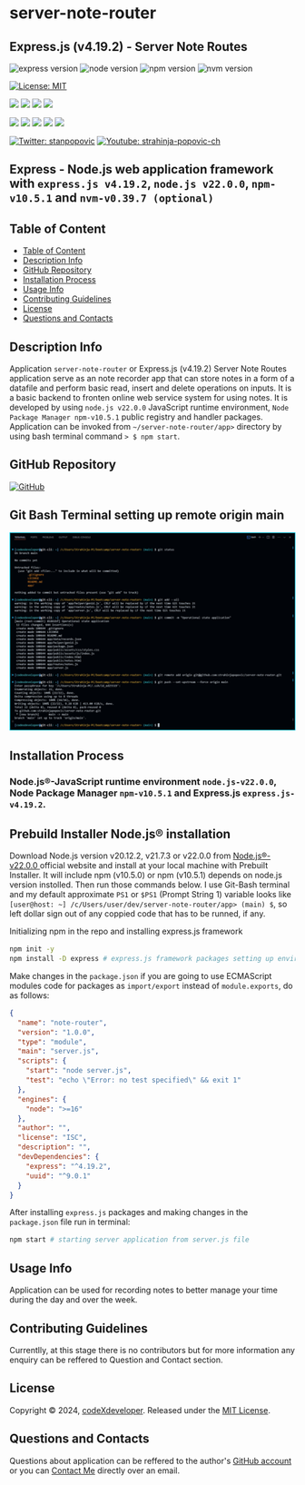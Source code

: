 
# server-note-router

## Express.js (v4.19.2) - Server Note Routes 
![express version](https://img.shields.io/npm/v/express?style=flat&logo=express&label=express.js&color=red) ![node version](https://img.shields.io/npm/v/node?style=flat&logo=nodedotjs&label=node&labelColor=white&color=red) ![npm version](https://img.shields.io/badge/version-v10.5.1-npm.svg?style=flat&logo=npm&label=npm&labelColor=yellow&color=red) ![nvm version](https://img.shields.io/badge/version-v0.39.7-nvm.svg?style=flat&logo=npm&label=nvm&labelColor=orange&color=red)

[![License: MIT](https://img.shields.io/badge/License-MIT-aqua.svg?style=for-the-badge)](https://opensource.org/licenses/MIT) 

<p align="left">
    <img src="https://img.shields.io/github/languages/top/strahinjapopovic/node-gen-readme?style=flat&color=blue" />
    <img src="https://img.shields.io/github/repo-size/strahinjapopovic/node-gen-readme?style=flat&color=blue" />
    <img src="https://img.shields.io/github/issues/strahinjapopovic/node-gen-readme?style=flat&color=blue" />
    <img src="https://img.shields.io/github/last-commit/strahinjapopovic/node-gen-readme?style=flat&color=blue" >
    
<p align="left">
    <a href="https://gist.github.com/Julien-Marcou/156b19aea4704e1d2f48adafc6e2acbf"><img src="https://img.shields.io/badge/es2023-javascript-blue?logo=javascript" /></a>
    <a href="https://nodejs.org/en"><img src="https://img.shields.io/badge/v22-node-blue?logo=nodedotjs" /></a>
    <a href="https://docs.npmjs.com/about-npm#getting-started"><img src="https://img.shields.io/badge/v10-npm-blue?logo=npm" /></a>
    <a href="https://www.npmjs.com/package/json5"><img src="https://img.shields.io/badge/v2-json5-blue?logo=npm" /></a>
    <a href="https://expressjs.com/"><img src="https://img.shields.io/badge/v4-express.js-blue?logo=npm" /></a>
</p>

<p align="left">
    <a href="https://twitter.com/stanpopovic"><img alt="Twitter: stanpopovic" src="https://img.shields.io/twitter/follow/stanpopovic.svg?style=social" target="_blank" /></a>
    <a href="https://www.youtube.com/@strahinja-popovic-ch"><img alt="Youtube: strahinja-popovic-ch" src="https://img.shields.io/badge/YouTube-red?&logo=youtube&style=social" target="_blank" /></a>
</p>

## Express - Node.js web application framework with `express.js v4.19.2`, `node.js v22.0.0`, `npm-v10.5.1` and `nvm-v0.39.7 (optional)`

<a id="table-of-content"></a>
## Table of Content

- [Table of Content](#table-of-content)
- [Description Info](#description-info)
- [GitHub Repository](#github-repository)
- [Installation Process](#installation-process)
- [Usage Info](#usage-info)
- [Contributing Guidelines](#contributing-guidelines)
- [License](#license)
- [Questions and Contacts](#questions-and-contacts)

<a id="description-info"></a>
## Description Info

Application `server-note-router` or Express.js (v4.19.2) Server Note Routes application serve as an note recorder app that can store notes in a form of a datafile and perform basic read, insert and delete operations on inputs. It is a basic backend to fronten online web service system for using notes. It is developed by using `node.js v22.0.0` JavaScript runtime environment, `Node Package Manager npm-v10.5.1` public registry and handler packages. Application can be invoked from `~/server-note-router/app>` directory by using bash terminal command `> $ npm start`.

<a id="github-repository"></a>
## GitHub Repository 
[![GitHub](https://img.shields.io/badge/logo-GitHub-white?logo=github&logoColor=black&style=flat&label=server-note-router&labelColor=white&color=red)](https://github.com/strahinjapopovic/server-note-router)

## Git Bash Terminal setting up remote origin main
[<img src="./screenshots/gitbash-setting-up-remote-origin-main-1.png" width="1200" alt="Git Bash Terminal screenshot." />](./screenshots/gitbash-setting-up-remote-origin-main-1.png)

<a id="installation-process"></a>
## Installation Process
### Node.js®-JavaScript runtime environment `node.js-v22.0.0`, Node Package Manager `npm-v10.5.1` and Express.js `express.js-v4.19.2`.

## Prebuild Installer Node.js® installation
Download Node.js version v20.12.2, v21.7.3 or v22.0.0 from [Node.js®-v22.0.0 ](https://nodejs.org/en) official website and install at your local machine with Prebuilt Installer. It will include npm (v10.5.0) or npm (v10.5.1) depends on node.js version instolled. Then run those commands below. I use Git-Bash terminal and my default approximate `PS1` or `$PS1` (Prompt String 1) variable looks like `[user@host: ~] /c/Users/user/dev/server-note-router/app> (main) $`, so left dollar sign out of any coppied code that has to be runned, if any.

Initializing npm in the repo and installing express.js framework
```bash
npm init -y
npm install -D express # express.js framework packages setting up environment for server-side development
```

Make changes in the `package.json` if you are going to use ECMAScript modules code for packages as `import/export` instead of `module.exports`, do as follows:
```json
{
  "name": "note-router",
  "version": "1.0.0",
  "type": "module",
  "main": "server.js",
  "scripts": {
    "start": "node server.js",
    "test": "echo \"Error: no test specified\" && exit 1"
  },
  "engines": {
    "node": ">=16"
  },
  "author": "",
  "license": "ISC",
  "description": "",
  "devDependencies": {
    "express": "^4.19.2",
    "uuid": "^9.0.1"
  }
}
```
After installing `express.js` packages and making changes in the `package.json` file run in terminal:
```bash
npm start # starting server application from server.js file
```
<a id="usage-info"></a>
## Usage Info

Application can be used for recording notes to better manage your time during the day and over the week.

<a id="contributing-guidelines"></a>
## Contributing Guidelines

Currentlly, at this stage there is no contributors but for more information any enquiry can be reffered to Question and Contact section.

## License

Copyright © 2024, [codeXdeveloper](https://github.com/strahinjapopovic). Released under the [MIT License](./LICENSE).

<a id="questions-and-contacts"></a>
## Questions and Contacts

Questions about application can be reffered to the author's [GitHub account](https://github.com/strahinjapopovic/server-note-router) or you can [Contact Me](mailto:spope.mails@gmail.com) directly over an email.
